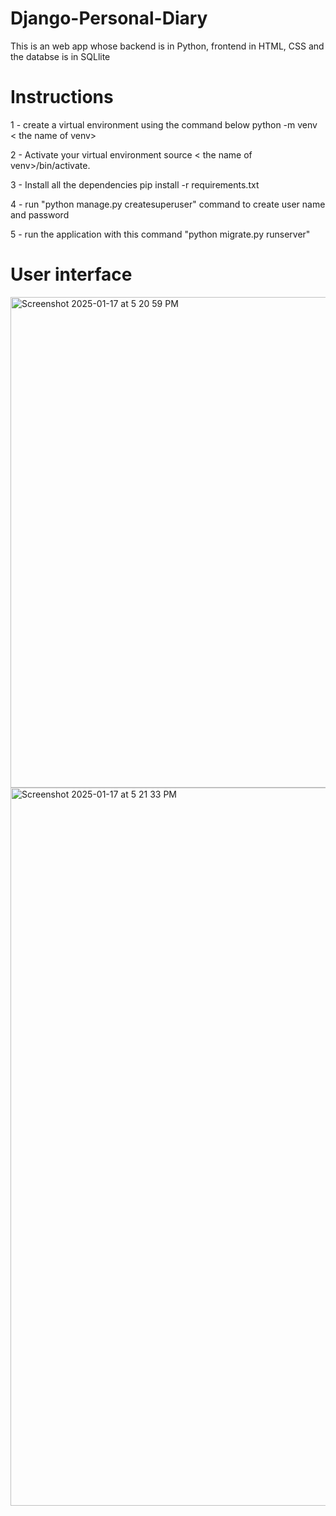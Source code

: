 # Django-Personal-Diary

This is an web app whose backend is in Python, frontend in HTML, CSS and the databse is in SQLlite

# Instructions
1 - create a virtual environment using the command below
python -m venv < the name of venv> 

2 - Activate your virtual environment
source < the name of venv>/bin/activate.

3 - Install all the dependencies
pip install -r requirements.txt 

4 - run "python manage.py createsuperuser" command to create user name and password

5 - run the application with this command "python migrate.py runserver" 

# User interface

<img width="785" alt="Screenshot 2025-01-17 at 5 20 59 PM" src="https://github.com/user-attachments/assets/a0d622ae-8b70-4050-b47b-bce759e9903c" />

<img width="1149" alt="Screenshot 2025-01-17 at 5 21 33 PM" src="https://github.com/user-attachments/assets/1042a6ef-885c-4e8b-8a67-835c4acf0eee" />

